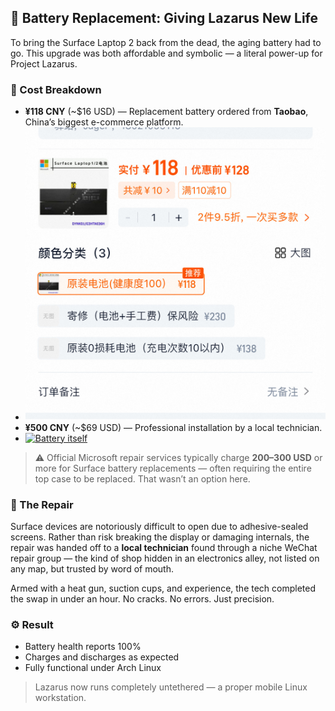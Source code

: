 
## 🔋 Battery Replacement: Giving Lazarus New Life

To bring the Surface Laptop 2 back from the dead, the aging battery had to go. This upgrade was both affordable and symbolic — a literal power-up for Project Lazarus.

### 🧾 Cost Breakdown

- **¥118 CNY** (~$16 USD) — Replacement battery ordered from **Taobao**, China’s biggest e-commerce platform.
- [![Taobao Page](IMAGES/batterypage.jpeg)](IMAGES/batterypage.jpeg)
- **¥500 CNY** (~$69 USD) — Professional installation by a local technician.
- [![Battery itself](IMAGES/battery.jpeg)](IMAGES/battery.jpeg)
> ⚠️ Official Microsoft repair services typically charge **$200–$300 USD** or more for Surface battery replacements — often requiring the entire top case to be replaced. That wasn’t an option here.

### 🔧 The Repair

Surface devices are notoriously difficult to open due to adhesive-sealed screens. Rather than risk breaking the display or damaging internals, the repair was handed off to a **local technician** found through a niche WeChat repair group — the kind of shop hidden in an electronics alley, not listed on any map, but trusted by word of mouth.

Armed with a heat gun, suction cups, and experience, the tech completed the swap in under an hour. No cracks. No errors. Just precision.

### ⚙️ Result

- Battery health reports 100%
- Charges and discharges as expected
- Fully functional under Arch Linux

> Lazarus now runs completely untethered — a proper mobile Linux workstation.

